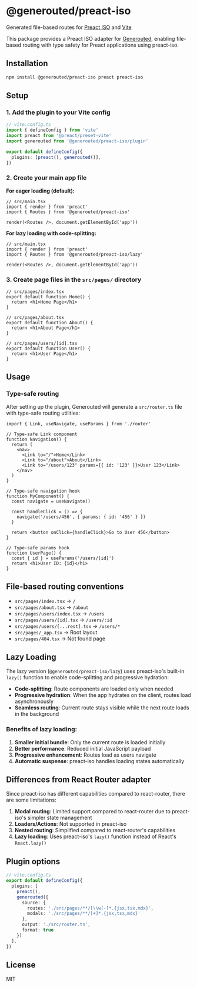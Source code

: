 # @generouted/preact-iso

Generated file-based routes for [Preact ISO](https://github.com/preactjs/preact-iso) and [Vite](https://vitejs.dev/)

This package provides a Preact ISO adapter for [Generouted](https://github.com/oedotme/generouted), enabling file-based routing with type safety for Preact applications using preact-iso.

## Installation

```bash
npm install @generouted/preact-iso preact preact-iso
```

## Setup

### 1. Add the plugin to your Vite config

```ts
// vite.config.ts
import { defineConfig } from 'vite'
import preact from '@preact/preset-vite'
import generouted from '@generouted/preact-iso/plugin'

export default defineConfig({
  plugins: [preact(), generouted()],
})
```

### 2. Create your main app file

**For eager loading (default):**
```tsx
// src/main.tsx
import { render } from 'preact'
import { Routes } from '@generouted/preact-iso'

render(<Routes />, document.getElementById('app'))
```

**For lazy loading with code-splitting:**
```tsx
// src/main.tsx
import { render } from 'preact'
import { Routes } from '@generouted/preact-iso/lazy'

render(<Routes />, document.getElementById('app'))
```

### 3. Create page files in the `src/pages/` directory

```tsx
// src/pages/index.tsx
export default function Home() {
  return <h1>Home Page</h1>
}

// src/pages/about.tsx
export default function About() {
  return <h1>About Page</h1>
}

// src/pages/users/[id].tsx
export default function User() {
  return <h1>User Page</h1>
}
```

## Usage

### Type-safe routing

After setting up the plugin, Generouted will generate a `src/router.ts` file with type-safe routing utilities:

```tsx
import { Link, useNavigate, useParams } from './router'

// Type-safe Link component
function Navigation() {
  return (
    <nav>
      <Link to="/">Home</Link>
      <Link to="/about">About</Link>
      <Link to="/users/123" params={{ id: '123' }}>User 123</Link>
    </nav>
  )
}

// Type-safe navigation hook
function MyComponent() {
  const navigate = useNavigate()
  
  const handleClick = () => {
    navigate('/users/456', { params: { id: '456' } })
  }
  
  return <button onClick={handleClick}>Go to User 456</button>
}

// Type-safe params hook
function UserPage() {
  const { id } = useParams('/users/[id]')
  return <h1>User ID: {id}</h1>
}
```

## File-based routing conventions

- `src/pages/index.tsx` → `/`
- `src/pages/about.tsx` → `/about`
- `src/pages/users/index.tsx` → `/users`
- `src/pages/users/[id].tsx` → `/users/:id`
- `src/pages/users/[...rest].tsx` → `/users/*`
- `src/pages/_app.tsx` → Root layout
- `src/pages/404.tsx` → Not found page

## Lazy Loading

The lazy version (`@generouted/preact-iso/lazy`) uses preact-iso's built-in `lazy()` function to enable code-splitting and progressive hydration:

- **Code-splitting**: Route components are loaded only when needed
- **Progressive hydration**: When the app hydrates on the client, routes load asynchronously
- **Seamless routing**: Current route stays visible while the next route loads in the background

### Benefits of lazy loading:

1. **Smaller initial bundle**: Only the current route is loaded initially
2. **Better performance**: Reduced initial JavaScript payload
3. **Progressive enhancement**: Routes load as users navigate
4. **Automatic suspense**: preact-iso handles loading states automatically

## Differences from React Router adapter

Since preact-iso has different capabilities compared to react-router, there are some limitations:

1. **Modal routing**: Limited support compared to react-router due to preact-iso's simpler state management
2. **Loaders/Actions**: Not supported in preact-iso
3. **Nested routing**: Simplified compared to react-router's capabilities
4. **Lazy loading**: Uses preact-iso's `lazy()` function instead of React's `React.lazy()`

## Plugin options

```ts
// vite.config.ts
export default defineConfig({
  plugins: [
    preact(),
    generouted({
      source: {
        routes: './src/pages/**/[\\w[-]*.{jsx,tsx,mdx}',
        modals: './src/pages/**/[+]*.{jsx,tsx,mdx}'
      },
      output: './src/router.ts',
      format: true
    })
  ],
})
```

## License

MIT 